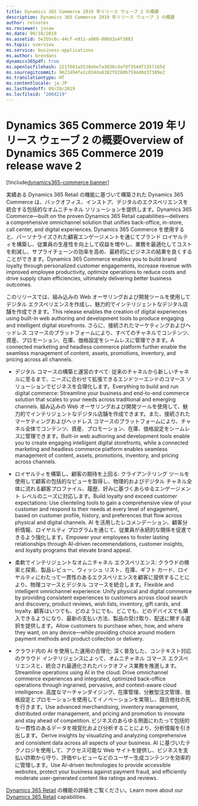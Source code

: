 ```yaml
---
title: Dynamics 365 Commerce 2019 年リリース ウェーブ 2 の概要
description: Dynamics 365 Commerce 2019 年リリース ウェーブ 2 の概要
author: relnotes
ms.reviewer: josaw
ms.date: 09/10/2019
ms.assetid: 5e2b5c6c-44cf-e911-a968-000d3a4f3883
ms.topic: overview
ms.service: business-applications
ms.author: brendans
dynamics365pdf: true
ms.openlocfilehash: 221f601a5538ebe7a3038cdaf8f354df1357165d
ms.sourcegitcommit: 9622494fe2c834da0382f0280b7594d8d37389e2
ms.translationtype: HT
ms.contentlocale: ja-JP
ms.lasthandoff: 09/20/2019
ms.locfileid: "2004219"
---
```

# <a name="overview-of-dynamics-365-commerce-2019-release-wave-2"></a><span data-ttu-id="2bc2c-103">Dynamics 365 Commerce 2019 年リリース ウェーブ 2 の概要</span><span class="sxs-lookup"><span data-stu-id="2bc2c-103">Overview of Dynamics 365 Commerce 2019 release wave 2</span></span>
[!include[dynamics365-commerce banner](../includes/dynamics365-commerce.md)]

<!--overview start-->
<span data-ttu-id="2bc2c-104">実績ある Dynamics 365 Retail の機能に基づいて構築された Dynamics 365 Commerce は、バックオフィス、インストア、デジタルのエクスペリエンスを統合する包括的なオムニチャネル ソリューションを提供します。</span><span class="sxs-lookup"><span data-stu-id="2bc2c-104">Dynamics 365 Commerce—built on the proven Dynamics 365 Retail capabilities—delivers a comprehensive omnichannel solution that unifies back-office, in-store, call center, and digital experiences.</span></span> <span data-ttu-id="2bc2c-105">Dynamics 365 Commerce を使用すると、パーソナライズされた顧客エンゲージメントを通じてブランド ロイヤルティを構築し、従業員の生産性を向上して収益を増やし、業務を最適化してコストを削減し、サプライチェーンの効率を高め、最終的にビジネスの結果を良くすることができます。</span><span class="sxs-lookup"><span data-stu-id="2bc2c-105">Dynamics 365 Commerce enables you to build brand loyalty through personalized customer engagements, increase revenue with improved employee productivity, optimize operations to reduce costs and drive supply chain efficiencies, ultimately delivering better business outcomes.</span></span> 

<span data-ttu-id="2bc2c-106">このリリースでは、組み込みの Web オーサリングおよび開発ツールを使用してデジタル エクスペリエンスを作成し、魅力的でインテリジェントなデジタル店舗を作成できます。</span><span class="sxs-lookup"><span data-stu-id="2bc2c-106">This release enables the creation of digital experiences using built-in web authoring and development tools to produce engaging and intelligent digital storefronts.</span></span> <span data-ttu-id="2bc2c-107">さらに、接続されたマーケティングおよびヘッドレス コマースのプラットフォームにより、すべてのチャネルでコンテンツ、資産、プロモーション、在庫、価格設定をシームレスに管理できます。</span><span class="sxs-lookup"><span data-stu-id="2bc2c-107">A connected marketing and headless commerce platform further enable the seamless management of content, assets, promotions, inventory, and pricing across all channels.</span></span>

* <span data-ttu-id="2bc2c-108">デジタル コマースの構築と運営のすべて: 従来のチャネルから新しいチャネルに至るまで、ニーズに合わせて拡張できるエンドツーエンドのコマース ソリューションでビジネスを合理化します。</span><span class="sxs-lookup"><span data-stu-id="2bc2c-108">Everything to build and run digital commerce: Streamline your business and end-to-end commerce solution that scales to your needs across traditional and emerging channels.</span></span>  <span data-ttu-id="2bc2c-109">組み込みの Web オーサリングおよび開発ツールを使用して、魅力的でインテリジェントなデジタル店舗を作成できます。また、接続されたマーケティングおよびヘッドレス コマースのプラットフォームにより、チャネル全体でコンテンツ、資産、プロモーション、在庫、価格設定をシームレスに管理できます。</span><span class="sxs-lookup"><span data-stu-id="2bc2c-109">Built-in web authoring and development tools enable you to create engaging intelligent digital storefronts, while a connected marketing and headless commerce platform enables seamless management of content, assets, promotions, inventory, and pricing across channels.</span></span>

* <span data-ttu-id="2bc2c-110">ロイヤルティを構築し、顧客の期待を上回る: クライアンテリング ツールを使用して顧客の包括的なビューを取得し、物理的およびデジタル チャネル全体に流れる顧客プロファイル、履歴、好みに基づくあらゆるエンゲージメント レベルのニーズに対応します。</span><span class="sxs-lookup"><span data-stu-id="2bc2c-110">Build loyalty and exceed customer expectations: Use clienteling tools to gain a comprehensive view of your customer and respond to their needs at every level of engagement, based on customer profile, history, and preferences that flow across physical and digital channels.</span></span> <span data-ttu-id="2bc2c-111">AI を活用したレコメンデーション、顧客分析情報、ロイヤルティ プログラムを通じて、従業員が永続的な関係を促進できるよう強化します。</span><span class="sxs-lookup"><span data-stu-id="2bc2c-111">Empower your employees to foster lasting relationships through AI-driven recommendations, customer insights, and loyalty programs that elevate brand appeal.</span></span> 

* <span data-ttu-id="2bc2c-112">柔軟でインテリジェントなオムニチャネル エクスペリエンス: クラウドの検索と探索、製品レビュー、ウィッシュ リスト、在庫、ギフト カード、ロイヤルティにわたって一貫性のあるエクスペリエンスを顧客に提供することにより、物理コマースとデジタル コマースを統合します。</span><span class="sxs-lookup"><span data-stu-id="2bc2c-112">Flexible and intelligent omnichannel experience: Unify physical and digital commerce by providing consistent experiences to customers across cloud search and discovery, product reviews, wish lists, inventory, gift cards, and loyalty.</span></span> <span data-ttu-id="2bc2c-113">顧客はいつでも、どのようにでも、どこでも、どのデバイスでも購入できるようになり、最新の支払い方法、製品の受け取り、配送に関する選択を提供します。</span><span class="sxs-lookup"><span data-stu-id="2bc2c-113">Allow customers to purchase when, how, and where they want, on any device—while providing choice around modern payment methods and product collection or delivery.</span></span> 

* <span data-ttu-id="2bc2c-114">クラウド内の AI を使用した運用の合理化: 深く普及した、コンテキスト対応のクラウド インテリジェンスによって、オムニチャネル コマース エクスペリエンスと、統合され最適化されたバックオフィス業務を推進します。</span><span class="sxs-lookup"><span data-stu-id="2bc2c-114">Streamline operations using AI in the cloud: Drive omnichannel commerce experiences and integrated, optimized back-office operations through ingrained, pervasive, and context-aware cloud intelligence.</span></span> <span data-ttu-id="2bc2c-115">高度なマーチャンダイジング、在庫管理、分散型注文管理、価格設定とプロモーションを使用してイノベーションを実現し、競合他社の先を行きます。</span><span class="sxs-lookup"><span data-stu-id="2bc2c-115">Use advanced merchandising, inventory management, distributed order management, and pricing and promotion to innovate and stay ahead of competition.</span></span><span data-ttu-id="2bc2c-116"> ビジネスのあらゆる側面にわたって包括的な一貫性のあるデータを視覚化および分析することにより、分析情報を引き出します。</span><span class="sxs-lookup"><span data-stu-id="2bc2c-116"> Derive insights by visualizing and analyzing comprehensive and consistent data across all aspects of your business.</span></span> <span data-ttu-id="2bc2c-117">AI に基づいたテクノロジを使用して、アクセス可能な Web サイトを提供し、ビジネスを支払い詐欺から守り、評価やレビューなどのユーザー生成コンテンツを効率的に管理します。</span><span class="sxs-lookup"><span data-stu-id="2bc2c-117">Use AI-driven technologies to provide accessible websites, protect your business against payment fraud, and efficiently moderate user-generated content like ratings and reviews.</span></span> 


<span data-ttu-id="2bc2c-118">[Dynamics 365 Retail](https://docs.microsoft.com/dynamics365/#pivot=business-apps&panel=retail) の機能の詳細をご覧ください。</span><span class="sxs-lookup"><span data-stu-id="2bc2c-118">Learn more about our [Dynamics 365 Retail](https://docs.microsoft.com/dynamics365/#pivot=business-apps&panel=retail) capabilities.</span></span> 

<!--overview end-->
